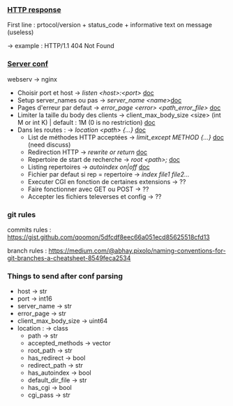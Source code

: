 ### [HTTP response](https://en.wikipedia.org/wiki/List_of_HTTP_header_fields#Standard_response_fields)

First line : prtocol/version + status_code + informative text on message (useless)

-> example : HTTP/1.1 404 Not Found



### [Server conf](http://nginx.org/en/docs/http/ngx_http_core_module.html)

webserv														-> nginx

- Choisir port et host										-> *listen \<host\>:\<port\>* [doc](http://nginx.org/en/docs/http/ngx_http_core_module.html#listen)
- Setup server_names ou pas									-> *server_name \<name\>*[doc](http://nginx.org/en/docs/http/ngx_http_core_module.html#server_name)
- Pages d'erreur par defaut									-> *error_page \<error\> \<path_error_file\>* [doc](http://nginx.org/en/docs/http/ngx_http_core_module.html#error_page)
- Limiter la taille du body des clients						-> client_max_body_size \<size\> (int M or int K) | default : 1M (0 is no restriction) [doc](http://nginx.org/en/docs/http/ngx_http_core_module.html#client_max_body_size)
- Dans les routes :											-> *location \<path\> {...}* [doc](http://nginx.org/en/docs/http/ngx_http_core_module.html#location)
	- List de méthodes HTTP acceptées						-> *limit_except METHOD {...}* [doc](http://nginx.org/en/docs/http/ngx_http_core_module.html#limit_except) (need discuss)
	- Redirection HTTP										-> *rewrite or return* [doc](http://nginx.org/en/docs/http/ngx_http_rewrite_module.html#rewrite)
	- Repertoire de start de recherche						-> *root \<path\>;* [doc](http://nginx.org/en/docs/http/ngx_http_core_module.html#root)
	- Listing repertoires									-> *autoindex on|off* [doc](http://nginx.org/en/docs/http/ngx_http_autoindex_module.html#autoindex)
	- Fichier par defaut si rep = repertoire				-> *index file1 file2...*
	- Executer CGI en fonction de certaines extensions		-> ??
	- Faire fonctionner avec GET ou POST					-> ??
	- Accepter les fichiers televerses et config			-> ??


### git rules
commits rules :
	https://gist.github.com/qoomon/5dfcdf8eec66a051ecd85625518cfd13

branch rules :
	https://medium.com/@abhay.pixolo/naming-conventions-for-git-branches-a-cheatsheet-8549feca2534


### Things to send after conf parsing

- host -> str
- port -> int16
- server_name -> str
- error_page -> str
- client_max_body_size -> uint64
- location : -> class
	- path -> str
	- accepted_methods -> vector<str>
	- root_path -> str
	- has_redirect -> bool
	- redirect_path -> str
	- has_autoindex -> bool
	- default_dir_file -> str
	- has_cgi -> bool
	- cgi_pass -> str